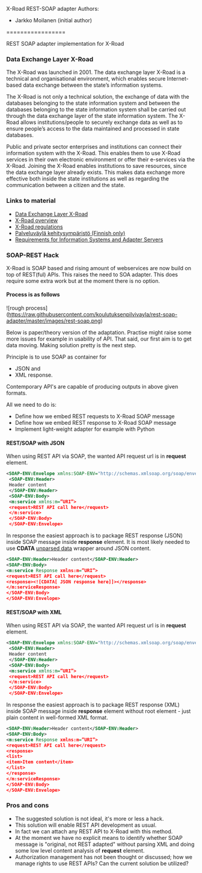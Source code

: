 X-Road REST-SOAP adapter
Authors:
- Jarkko Moilanen (initial author)

=================


REST SOAP adapter implementation for X-Road

### Data Exchange Layer X-Road

The X-Road was launched in 2001. The data exchange layer X-Road is a technical and organisational environment, which enables secure Internet-based data exchange between the state’s information systems.

The X-Road is not only a technical solution, the exchange of data with the databases belonging to the state information system and between the databases belonging to the state information system shall be carried out through the data exchange layer of the state information system. The X-Road allows institutions/people to securely exchange data as well as to ensure people’s access to the data maintained and processed in state databases.

Public and private sector enterprises and institutions can connect their information system with the X-Road. This enables them to use X-Road services in their own electronic environment or offer their e-services via the X-Road. Joining the X-Road enables institutions to save resources, since the data exchange layer already exists. This makes data exchange more effective both inside the state institutions as well as regarding the communication between a citizen and the state.

### Links to material

* [Data Exchange Layer X-Road](https://www.ria.ee/x-road/)
* [X-Road overview ](https://speakerdeck.com/pilvivayla/x-road-overview)
* [X-Road regulations](https://speakerdeck.com/pilvivayla/x-road-regulations)
* [Palveluväylä kehitysympäristö (Finnish only)](http://palveluvayla.fi)
* [Requirements for Information Systems and Adapter
Servers](http://x-road.ee/docs/eng/x-road_service_protocol.pdf)

### SOAP-REST Hack
X-Road is SOAP based and rising amount of webservices are now build on top of REST(ful) APIs. This raises the need to SOA adapter. This does require some extra work but at the moment there is no option. 

#### Process is as follows
![rough process] (https://raw.githubusercontent.com/koulutuksenpilvivayla/rest-soap-adapter/master/images/rest-soap.png)

Below is paper/theory version of the adaptation. Practise might raise some more issues for example in usability of API. That said, our first aim is to get data moving. Making solution pretty is the next step. 

Principle is to use SOAP as container for 
* JSON and 
* XML response. 

Contemporary API's are capable of producing outputs in above given formats. 

All we need to do is:
* Define how we embed REST requests to X-Road SOAP message
* Define how we embed REST response to X-Road SOAP message
* Implement light-weight adapter for example with Python

#### REST/SOAP with JSON
When using REST API via SOAP, the wanted API request url is in **request** element.  
```xml
<SOAP-ENV:Envelope xmlns:SOAP-ENV="http://schemas.xmlsoap.org/soap/envelope/">
 <SOAP-ENV:Header>
 Header content
 </SOAP-ENV:Header>
 <SOAP-ENV:Body>
 <m:service xmlns:m=”URI”>
 <request>REST API call here</request>
 </m:service>
 </SOAP-ENV:Body>
 </SOAP-ENV:Envelope>
```

In response the easiest approach is to package REST response (JSON) inside SOAP message inside **response** element. It is most likely needed to use **CDATA** [unparsed data](http://www.w3schools.com/xml/xml_cdata.asp) wrapper around JSON content.  
```xml
<SOAP-ENV:Header>Header content</SOAP-ENV:Header>
<SOAP-ENV:Body>
<m:service Response xmlns:m=”URI”>
<request>REST API call here</request>
<response><![CDATA[ JSON response here]]></response>
</m:serviceResponse>
</SOAP-ENV:Body>
</SOAP-ENV:Envelope>
```

#### REST/SOAP with XML
When using REST API via SOAP, the wanted API request url is in **request** element.  
```xml
<SOAP-ENV:Envelope xmlns:SOAP-ENV="http://schemas.xmlsoap.org/soap/envelope/">
 <SOAP-ENV:Header>
 Header content
 </SOAP-ENV:Header>
 <SOAP-ENV:Body>
 <m:service xmlns:m=”URI”>
 <request>REST API call here</request>
 </m:service>
 </SOAP-ENV:Body>
 </SOAP-ENV:Envelope>
```

In response the easiest approach is to package REST response (XML) inside SOAP message inside **response** element without root element - just plain content in well-formed XML format. 
```xml
<SOAP-ENV:Header>Header content</SOAP-ENV:Header>
<SOAP-ENV:Body>
<m:service Response xmlns:m=”URI”>
<request>REST API call here</request>
<response>
<list>
<item>Item content</item>
</list>
</response>
</m:serviceResponse>
</SOAP-ENV:Body>
</SOAP-ENV:Envelope>
```

### Pros and cons

* The suggested solution is not ideal, it's more or less a hack. 
* This solution will enable REST API development as usual. 
* In fact we can attach any REST API to X-Road with this method. 
* At the moment we have no explicit means to identify whether SOAP message is "original, not REST adapted" without parsing XML and doing some low level content analysis of **request** element. 
* Authorization management has not been thought or discussed; how we manage rights to use REST APIs? Can the current solution be utilized? 
 





